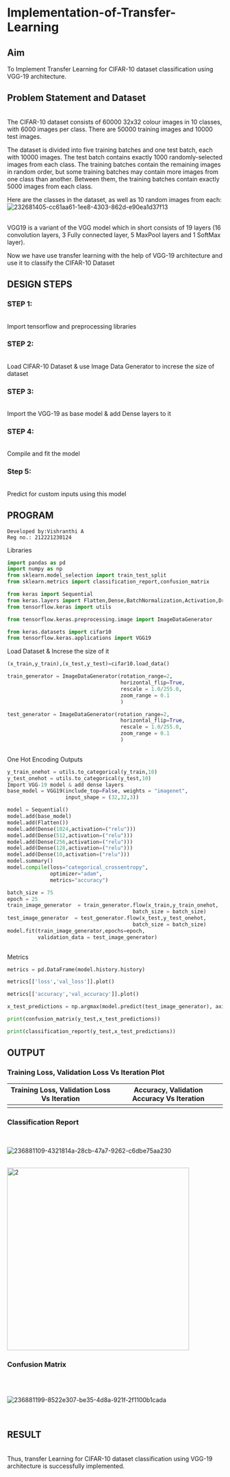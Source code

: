# Implementation-of-Transfer-Learning
## Aim
To Implement Transfer Learning for CIFAR-10 dataset classification using VGG-19 architecture.
## Problem Statement and Dataset
</br>
The CIFAR-10 dataset consists of 60000 32x32 colour images in 10 classes, with 6000 images per class. There are 50000 training images and 10000 test images.

The dataset is divided into five training batches and one test batch, each with 10000 images. The test batch contains exactly 1000 randomly-selected images from each class. The training batches contain the remaining images in random order, but some training batches may contain more images from one class than another. Between them, the training batches contain exactly 5000 images from each class.

Here are the classes in the dataset, as well as 10 random images from each:
</br>
![232681405-cc61aa61-1ee8-4303-862d-e90ea1d37f13](https://github.com/Vishranthi-arun/Implementation-of-Transfer-Learning/assets/93427278/8d4d28a6-7df1-461a-b442-2723754c0e58)

</br>
VGG19 is a variant of the VGG model which in short consists of 19 layers (16 convolution layers, 3 Fully connected layer, 5 MaxPool layers and 1 SoftMax layer).

Now we have use transfer learning with the help of VGG-19 architecture and use it to classify the CIFAR-10 Dataset

## DESIGN STEPS
### STEP 1:
</br>
Import tensorflow and preprocessing libraries

### STEP 2:
</br>
Load CIFAR-10 Dataset & use Image Data Generator to increse the size of dataset

### STEP 3:
<br/>
Import the VGG-19 as base model & add Dense layers to it

### STEP 4:
<br/>
Compile and fit the model

### Step 5:
<br/>
Predict for custom inputs using this model

## PROGRAM
```
Developed by:Vishranthi A
Reg no.: 212221230124
```
Libraries
```python
import pandas as pd
import numpy as np
from sklearn.model_selection import train_test_split
from sklearn.metrics import classification_report,confusion_matrix

from keras import Sequential
from keras.layers import Flatten,Dense,BatchNormalization,Activation,Dropout
from tensorflow.keras import utils

from tensorflow.keras.preprocessing.image import ImageDataGenerator

from keras.datasets import cifar10
from tensorflow.keras.applications import VGG19
```
Load Dataset & Increse the size of it
```python
(x_train,y_train),(x_test,y_test)=cifar10.load_data()

train_generator = ImageDataGenerator(rotation_range=2,
                                     horizontal_flip=True,
                                     rescale = 1.0/255.0,
                                     zoom_range = 0.1
                                     )

test_generator = ImageDataGenerator(rotation_range=2,
                                     horizontal_flip=True,
                                     rescale = 1.0/255.0,
                                     zoom_range = 0.1
                                     )
                                
```
One Hot Encoding Outputs
```python
y_train_onehot = utils.to_categorical(y_train,10)
y_test_onehot = utils.to_categorical(y_test,10)
Import VGG-19 model & add dense layers
base_model = VGG19(include_top=False, weights = "imagenet",
                   input_shape = (32,32,3))

model = Sequential()
model.add(base_model)
model.add(Flatten())
model.add(Dense(1024,activation=("relu")))
model.add(Dense(512,activation=("relu")))
model.add(Dense(256,activation=("relu")))
model.add(Dense(128,activation=("relu")))
model.add(Dense(10,activation=("relu")))
model.summary()
model.compile(loss="categorical_crossentropy",
              optimizer="adam",
              metrics="accuracy")

batch_size = 75
epoch = 25
train_image_generator  = train_generator.flow(x_train,y_train_onehot,
                                         batch_size = batch_size)		 
test_image_generator  = test_generator.flow(x_test,y_test_onehot,
                                         batch_size = batch_size)		 
model.fit(train_image_generator,epochs=epoch,
          validation_data = test_image_generator)
          
```
Metrics
```python
metrics = pd.DataFrame(model.history.history)

metrics[['loss','val_loss']].plot()

metrics[['accuracy','val_accuracy']].plot()

x_test_predictions = np.argmax(model.predict(test_image_generator), axis=1)

print(confusion_matrix(y_test,x_test_predictions))

print(classification_report(y_test,x_test_predictions))
```
## OUTPUT
### Training Loss, Validation Loss Vs Iteration Plot

Training Loss, Validation Loss Vs Iteration             | Accuracy, Validation Accuracy Vs Iteration                   |               
:------------------------------------------------------:| :-----------------------------------------------------------:|
| | |


### Classification Report


</br>


![236881109-4321814a-28cb-47a7-9262-c6dbe75aa230](https://github.com/Vishranthi-arun/Implementation-of-Transfer-Learning/assets/93427278/2202b96d-0ca1-428d-ad29-ea860afe10ee)

</br>


<img width="425" alt="2" src="https://github.com/Vishranthi-arun/Implementation-of-Transfer-Learning/assets/93427278/a557ae2b-59a9-4973-9af4-436e72f0aad3">

</br>


### Confusion Matrix


</br>
</br>



![236881199-8522e307-be35-4d8a-921f-2f1100b1cada](https://github.com/Vishranthi-arun/Implementation-of-Transfer-Learning/assets/93427278/907e6030-e54b-4cc8-ba20-fab0c74f2d6a)

</br>

## RESULT

</br>
Thus, transfer Learning for CIFAR-10 dataset classification using VGG-19 architecture is successfully implemented.
</br>
</br>
